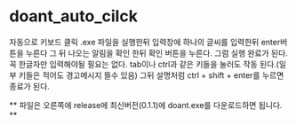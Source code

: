 # doant_auto_cilck
자동으로 키보드 클릭
.exe 파일을 실행한뒤 입력창에 하나의 글씨를 입력한뒤 enter버튼을 누른다
그 뒤 나오는 알림을 확인 한뒤 확인 버튼을 누른다.
그럼 실행 완료가 된다.
꼭 한글자만 입력해야될 필요는 없다. tab이나 ctrl과 같은 키들을 눌러도 작동 된다.(일부 키들은 적어도 경고메시지 뜰수 있음)
그뒤 설명처럼 ctrl + shift + enter를 누르면 종료가 된다.

** 파일은 오른쪽에 release에 최신버전(0.1.1)에 doant.exe를 다운로드하면 됩니다. **
